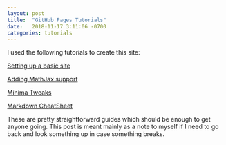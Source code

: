 ```yaml
---
layout: post
title:  "GitHub Pages Tutorials"
date:   2018-11-17 3:11:06 -0700
categories: tutorials
---
```

I used the following tutorials to create this site:

[Setting up a basic site]

[Adding MathJax support] 

[Minima Tweaks]

[Markdown CheatSheet]

These are pretty straightforward guides which should be enough to get anyone going. This post is meant mainly as a note to myself if I need to go back and look something up in case something breaks.

<!---
    Note: If you put a space before ":" below the link does not render correctly
-->
[Adding MathJax support]: http://sgeos.github.io/github/jekyll/2016/08/21/adding_mathjax_to_a_jekyll_github_pages_blog.html
[Setting up a basic site]: https://programminghistorian.org/en/lessons/building-static-sites-with-jekyll-github-pages
[Minima Tweaks]: https://github.com/jekyll/minima/blob/master/README.md
[Markdown Cheatsheet]: https://github.com/adam-p/markdown-here/wiki/Markdown-Cheatsheet#links 